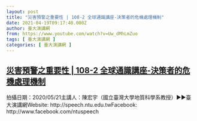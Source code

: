```yaml
---
layout: post
title: "災害預警之重要性 | 108-2 全球通識講座-決策者的危機處理機制"
date: 2021-04-19T09:17:40.000Z
author: 臺大演講網
from: https://www.youtube.com/watch?v=Uw_dMhLmZuo
tags: [ 臺大演講網 ]
categories: [ 臺大演講網 ]
---
```

<!--1618823860000-->
[災害預警之重要性 | 108-2 全球通識講座-決策者的危機處理機制](https://www.youtube.com/watch?v=Uw_dMhLmZuo)
------

<div>
拍攝日期：2020/05/21主講人：陳宏宇（國立臺灣大學地質科學系教授）►►臺大演講網Website: http://speech.ntu.edu.twFacebook: http://www.facebook.com/ntuspeech
</div>
